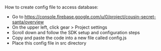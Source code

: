 How to create config file to access database:

- Go to https://console.firebase.google.com/u/0/project/cousin-secret-santa/overview
- On the upper left, click gear > Project settings
- Scroll down and follow the SDK setup and configuration steps
- Copy and paste the code into a new file called config.js
- Place this config file in src directory
